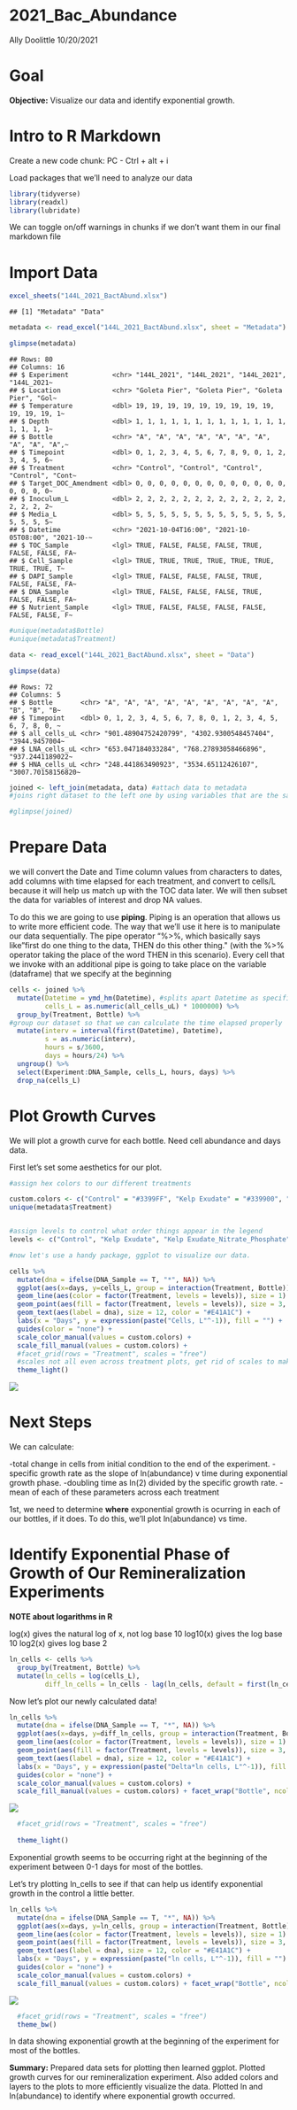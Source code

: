 2021\_Bac\_Abundance
================
Ally Doolittle
10/20/2021

# Goal

**Objective:** Visualize our data and identify exponential growth.

# Intro to R Markdown

Create a new code chunk: PC - Ctrl + alt + i

Load packages that we’ll need to analyze our data

``` r
library(tidyverse)
library(readxl)
library(lubridate)
```

We can toggle on/off warnings in chunks if we don’t want them in our
final markdown file

# Import Data

``` r
excel_sheets("144L_2021_BactAbund.xlsx")
```

    ## [1] "Metadata" "Data"

``` r
metadata <- read_excel("144L_2021_BactAbund.xlsx", sheet = "Metadata")

glimpse(metadata)
```

    ## Rows: 80
    ## Columns: 16
    ## $ Experiment           <chr> "144L_2021", "144L_2021", "144L_2021", "144L_2021~
    ## $ Location             <chr> "Goleta Pier", "Goleta Pier", "Goleta Pier", "Gol~
    ## $ Temperature          <dbl> 19, 19, 19, 19, 19, 19, 19, 19, 19, 19, 19, 19, 1~
    ## $ Depth                <dbl> 1, 1, 1, 1, 1, 1, 1, 1, 1, 1, 1, 1, 1, 1, 1, 1, 1~
    ## $ Bottle               <chr> "A", "A", "A", "A", "A", "A", "A", "A", "A", "A",~
    ## $ Timepoint            <dbl> 0, 1, 2, 3, 4, 5, 6, 7, 8, 9, 0, 1, 2, 3, 4, 5, 6~
    ## $ Treatment            <chr> "Control", "Control", "Control", "Control", "Cont~
    ## $ Target_DOC_Amendment <dbl> 0, 0, 0, 0, 0, 0, 0, 0, 0, 0, 0, 0, 0, 0, 0, 0, 0~
    ## $ Inoculum_L           <dbl> 2, 2, 2, 2, 2, 2, 2, 2, 2, 2, 2, 2, 2, 2, 2, 2, 2~
    ## $ Media_L              <dbl> 5, 5, 5, 5, 5, 5, 5, 5, 5, 5, 5, 5, 5, 5, 5, 5, 5~
    ## $ Datetime             <chr> "2021-10-04T16:00", "2021-10-05T08:00", "2021-10-~
    ## $ TOC_Sample           <lgl> TRUE, FALSE, FALSE, FALSE, TRUE, FALSE, FALSE, FA~
    ## $ Cell_Sample          <lgl> TRUE, TRUE, TRUE, TRUE, TRUE, TRUE, TRUE, TRUE, T~
    ## $ DAPI_Sample          <lgl> TRUE, FALSE, FALSE, FALSE, TRUE, FALSE, FALSE, FA~
    ## $ DNA_Sample           <lgl> TRUE, FALSE, FALSE, FALSE, TRUE, FALSE, FALSE, FA~
    ## $ Nutrient_Sample      <lgl> TRUE, FALSE, FALSE, FALSE, FALSE, FALSE, FALSE, F~

``` r
#unique(metadata$Bottle)
#unique(metadata$Treatment)

data <- read_excel("144L_2021_BactAbund.xlsx", sheet = "Data")

glimpse(data)
```

    ## Rows: 72
    ## Columns: 5
    ## $ Bottle       <chr> "A", "A", "A", "A", "A", "A", "A", "A", "A", "B", "B", "B~
    ## $ Timepoint    <dbl> 0, 1, 2, 3, 4, 5, 6, 7, 8, 0, 1, 2, 3, 4, 5, 6, 7, 8, 0, ~
    ## $ all_cells_uL <chr> "901.48904752420799", "4302.9300548457404", "3944.9457004~
    ## $ LNA_cells_uL <chr> "653.047184033284", "768.27893058466896", "937.2441189022~
    ## $ HNA_cells_uL <chr> "248.441863490923", "3534.65112426107", "3007.70158156820~

``` r
joined <- left_join(metadata, data) #attach data to metadata
#joins right dataset to the left one by using variables that are the same across the two dataframes

#glimpse(joined)
```

# Prepare Data

we will convert the Date and Time column values from characters to
dates, add columns with time elapsed for each treatment, and convert to
cells/L because it will help us match up with the TOC data later. We
will then subset the data for variables of interest and drop NA values.

To do this we are going to use **piping**. Piping is an operation that
allows us to write more efficient code. The way that we’ll use it here
is to manipulate our data sequentially. The pipe operator “%&gt;%, which
basically says like”first do one thing to the data, THEN do this other
thing." (with the %&gt;% operator taking the place of the word THEN in
this scenario). Every cell that we invoke with an additional pipe is
going to take place on the variable (dataframe) that we specify at the
beginning

``` r
cells <- joined %>%
  mutate(Datetime = ymd_hm(Datetime), #splits apart Datetime as specified
         cells_L = as.numeric(all_cells_uL) * 1000000) %>%
  group_by(Treatment, Bottle) %>%
#group our dataset so that we can calculate the time elapsed properly
  mutate(interv = interval(first(Datetime), Datetime),
         s = as.numeric(interv),
         hours = s/3600,
         days = hours/24) %>%
  ungroup() %>%
  select(Experiment:DNA_Sample, cells_L, hours, days) %>%
  drop_na(cells_L)
```

# Plot Growth Curves

We will plot a growth curve for each bottle. Need cell abundance and
days data.

First let’s set some aesthetics for our plot.

``` r
#assign hex colors to our different treatments

custom.colors <- c("Control" = "#3399FF", "Kelp Exudate" = "#339900", "Kelp Exudate_Nitrate_Phosphate" = "#CC0033", "Glucose_Nitrate_Phosphate" = "#FFCC33")
unique(metadata$Treatment)


#assign levels to control what order things appear in the legend
levels <- c("Control", "Kelp Exudate", "Kelp Exudate_Nitrate_Phosphate", "Glucose_Nitrate_Phosphate")

#now let's use a handy package, ggplot to visualize our data.

cells %>%
  mutate(dna = ifelse(DNA_Sample == T, "*", NA)) %>%
  ggplot(aes(x=days, y=cells_L, group = interaction(Treatment, Bottle))) +
  geom_line(aes(color = factor(Treatment, levels = levels)), size = 1) +
  geom_point(aes(fill = factor(Treatment, levels = levels)), size = 3, color = "black", shape = 21) +
  geom_text(aes(label = dna), size = 12, color = "#E41A1C") +
  labs(x = "Days", y = expression(paste("Cells, L"^-1)), fill = "") +
  guides(color = "none") +
  scale_color_manual(values = custom.colors) +
  scale_fill_manual(values = custom.colors) +
  #facet_grid(rows = "Treatment", scales = "free")
  #scales not all even across treatment plots, get rid of scales to make all the same value
  theme_light()
```

![](2021_Bac_Abundance_files/figure-gfm/unnamed-chunk-3-1.png)<!-- -->

# Next Steps

We can calculate:

-total change in cells from initial condition to the end of the
experiment. -specific growth rate as the slope of ln(abundance) v time
during exponential growth phase. -doubling time as ln(2) divided by the
specific growth rate. -mean of each of these parameters across each
treatment

1st, we need to determine **where** exponential growth is ocurring in
each of our bottles, if it does. To do this, we’ll plot ln(abundance) vs
time.

# Identify Exponential Phase of Growth of Our Remineralization Experiments

**NOTE about logarithms in R**

log(x) gives the natural log of x, not log base 10 log10(x) gives the
log base 10 log2(x) gives log base 2

``` r
ln_cells <- cells %>%
  group_by(Treatment, Bottle) %>%
  mutate(ln_cells = log(cells_L), 
         diff_ln_cells = ln_cells - lag(ln_cells, default = first(ln_cells)))
```

Now let’s plot our newly calculated data!

``` r
ln_cells %>%
  mutate(dna = ifelse(DNA_Sample == T, "*", NA)) %>%
  ggplot(aes(x=days, y=diff_ln_cells, group = interaction(Treatment, Bottle))) +
  geom_line(aes(color = factor(Treatment, levels = levels)), size = 1) +
  geom_point(aes(fill = factor(Treatment, levels = levels)), size = 3, color = "black", shape = 21) +
  geom_text(aes(label = dna), size = 12, color = "#E41A1C") +
  labs(x = "Days", y = expression(paste("Delta*ln cells, L"^-1)), fill = "") +
  guides(color = "none") +
  scale_color_manual(values = custom.colors) +
  scale_fill_manual(values = custom.colors) + facet_wrap("Bottle", ncol =2)
```

![](2021_Bac_Abundance_files/figure-gfm/unnamed-chunk-5-1.png)<!-- -->

``` r
  #facet_grid(rows = "Treatment", scales = "free")
 
  theme_light()
```

Exponential growth seems to be occurring right at the beginning of the
experiment between 0-1 days for most of the bottles.

Let’s try plotting ln\_cells to see if that can help us identify
exponential growth in the control a little better.

``` r
ln_cells %>%
  mutate(dna = ifelse(DNA_Sample == T, "*", NA)) %>%
  ggplot(aes(x=days, y=ln_cells, group = interaction(Treatment, Bottle))) +
  geom_line(aes(color = factor(Treatment, levels = levels)), size = 1) +
  geom_point(aes(fill = factor(Treatment, levels = levels)), size = 3, color = "black", shape = 21) +
  geom_text(aes(label = dna), size = 12, color = "#E41A1C") +
  labs(x = "Days", y = expression(paste("ln cells, L"^-1)), fill = "") +
  guides(color = "none") +
  scale_color_manual(values = custom.colors) +
  scale_fill_manual(values = custom.colors) + facet_wrap("Bottle", ncol =2)
```

![](2021_Bac_Abundance_files/figure-gfm/unnamed-chunk-6-1.png)<!-- -->

``` r
  #facet_grid(rows = "Treatment", scales = "free")
  theme_bw()
```

ln data showing exponential growth at the beginning of the experiment
for most of the bottles.

**Summary:** Prepared data sets for plotting then learned ggplot.
Plotted growth curves for our remineralization experiment. Also added
colors and layers to the plots to more efficiently visualize the data.
Plotted ln and ln(abundance) to identify where exponential growth
occurred.
